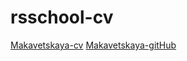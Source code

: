 # rsschool-cv
[Makavetskaya-cv](https://github.com/Makavetskaya/rsschool-cv/blob/gh-page/cv.md)
[Makavetskaya-gitHub](https://github.com/Makavetskaya)